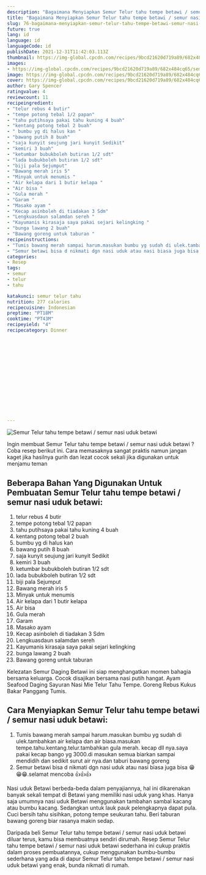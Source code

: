 ```yaml
---
description: "Bagaimana Menyiapkan Semur Telur tahu tempe betawi / semur nasi uduk betawi Anti Gagal"
title: "Bagaimana Menyiapkan Semur Telur tahu tempe betawi / semur nasi uduk betawi Anti Gagal"
slug: 76-bagaimana-menyiapkan-semur-telur-tahu-tempe-betawi-semur-nasi-uduk-betawi-anti-gagal
future: true
lang: id
language: id
languageCode: id
publishDate: 2021-12-31T11:42:03.113Z 
thumbnail: https://img-global.cpcdn.com/recipes/9bcd21620d719a89/682x484cq65/semur-telur-tahu-tempe-betawi-semur-nasi-uduk-betawi-foto-resep-utama.png
images:
- https://img-global.cpcdn.com/recipes/9bcd21620d719a89/682x484cq65/semur-telur-tahu-tempe-betawi-semur-nasi-uduk-betawi-foto-resep-utama.png
image: https://img-global.cpcdn.com/recipes/9bcd21620d719a89/682x484cq65/semur-telur-tahu-tempe-betawi-semur-nasi-uduk-betawi-foto-resep-utama.png
cover: https://img-global.cpcdn.com/recipes/9bcd21620d719a89/682x484cq65/semur-telur-tahu-tempe-betawi-semur-nasi-uduk-betawi-foto-resep-utama.png
author: Gary Spencer
ratingvalue: 4
reviewcount: 11
recipeingredient:
- "telur rebus 4 butir"
- "tempe potong tebal 1/2 papan"
- "tahu putihsaya pakai tahu kuning 4 buah"
- "kentang potong tebal 2 buah"
- " bumbu yg di halus kan "
- "bawang putih 8 buah"
- "saja kunyit seujung jari kunyit Sedikit"
- "kemiri 3 buah"
- "ketumbar bubukboleh butiran 1/2 sdt"
- "lada bubukboleh butiran 1/2 sdt"
- "biji pala Sejumput"
- "Bawang merah iris 5"
- "Minyak untuk menumis "
- "Air kelapa dari 1 butir kelapa "
- "Air bisa "
- "Gula merah "
- "Garam "
- "Masako ayam "
- "Kecap asinboleh di tiadakan 3 Sdm"
- "Lengkuasdaun salamdan sereh "
- "Kayumanis kirasaja saya pakai sejari kelingking "
- "bunga lawang 2 buah"
- "Bawang goreng untuk taburan "
recipeinstructions:
- "Tumis bawang merah sampai harum.masukan bumbu yg sudah di ulek.tambahkan air kelapa dan air biasa.masukan tempe.tahu.kentang.telur.tambahkan gula merah. kecap dll nya.saya pakai kecap bango yg 3000.di masukan semua biarkan sampai mendidih dan sedikit surut air nya.dan taburi bawang goreng"
- "Semur betawi bisa d nikmati dgn nasi uduk atau nasi biasa juga bisa 😁😁😁.selamat mencoba 👍👍👍"
categories:
- Resep
tags:
- semur
- telur
- tahu

katakunci: semur telur tahu 
nutrition: 277 calories
recipecuisine: Indonesian
preptime: "PT18M"
cooktime: "PT43M"
recipeyield: "4"
recipecategory: Dinner


     
    
    
    
    
    
    
    
    
    
    
      
    
---
```



![Semur Telur tahu tempe betawi / semur nasi uduk betawi](https://img-global.cpcdn.com/recipes/9bcd21620d719a89/682x484cq65/semur-telur-tahu-tempe-betawi-semur-nasi-uduk-betawi-foto-resep-utama.png)

Ingin membuat Semur Telur tahu tempe betawi / semur nasi uduk betawi ? Coba resep berikut ini. Cara memasaknya sangat praktis namun jangan kaget jika hasilnya gurih dan lezat cocok sekali jika digunakan untuk menjamu teman

<!--inarticleads1-->

## Beberapa Bahan Yang Digunakan Untuk Pembuatan Semur Telur tahu tempe betawi / semur nasi uduk betawi:

1. telur rebus 4 butir
1. tempe potong tebal 1/2 papan
1. tahu putihsaya pakai tahu kuning 4 buah
1. kentang potong tebal 2 buah
1.  bumbu yg di halus kan 
1. bawang putih 8 buah
1. saja kunyit seujung jari kunyit Sedikit
1. kemiri 3 buah
1. ketumbar bubukboleh butiran 1/2 sdt
1. lada bubukboleh butiran 1/2 sdt
1. biji pala Sejumput
1. Bawang merah iris 5
1. Minyak untuk menumis 
1. Air kelapa dari 1 butir kelapa 
1. Air bisa 
1. Gula merah 
1. Garam 
1. Masako ayam 
1. Kecap asinboleh di tiadakan 3 Sdm
1. Lengkuasdaun salamdan sereh 
1. Kayumanis kirasaja saya pakai sejari kelingking 
1. bunga lawang 2 buah
1. Bawang goreng untuk taburan 

Kelezatan Semur Daging Betawi ini siap menghangatkan momen bahagia bersama keluarga. Cocok disajikan bersama nasi putih hangat. Ayam Seafood Daging Sayuran Nasi Mie Telur Tahu Tempe. Goreng Rebus Kukus Bakar Panggang Tumis. 

<!--inarticleads2-->

## Cara Menyiapkan Semur Telur tahu tempe betawi / semur nasi uduk betawi:

1. Tumis bawang merah sampai harum.masukan bumbu yg sudah di ulek.tambahkan air kelapa dan air biasa.masukan tempe.tahu.kentang.telur.tambahkan gula merah. kecap dll nya.saya pakai kecap bango yg 3000.di masukan semua biarkan sampai mendidih dan sedikit surut air nya.dan taburi bawang goreng
1. Semur betawi bisa d nikmati dgn nasi uduk atau nasi biasa juga bisa 😁😁😁.selamat mencoba 👍👍👍


Nasi uduk Betawi berbeda-beda dalam penyajiannya, hal ini dikarenakan banyak sekali tempat di Betawi yang memiliki nasi uduk yang khas. Hanya saja umumnya nasi uduk Betawi menggunakan tambahan sambal kacang atau bumbu kacang. Sedangkan untuk lauk pauk pelengkapnya dapat pula. Cuci bersih tahu sisihkan, potong tempe seukuran tahu. Beri taburan bawang goreng biar rasanya makin sedap. 

Daripada   beli  Semur Telur tahu tempe betawi / semur nasi uduk betawi  diluar terus, kamu  bisa membuatnya sendiri dirumah. Resep  Semur Telur tahu tempe betawi / semur nasi uduk betawi  sederhana ini cukup praktis dalam proses pembuatannya, cukup menggunakan bumbu-bumbu sederhana yang ada di dapur  Semur Telur tahu tempe betawi / semur nasi uduk betawi  yang enak, bunda nikmati di rumah.
